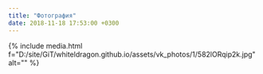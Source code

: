 ```yaml
---
title: "Фотография"
date: 2018-11-18 17:53:00 +0300
---
```



{% include media.html f="D:/site/GiT/whiteldragon.github.io/assets/vk_photos/1/582lORqip2k.jpg" alt="" %}
